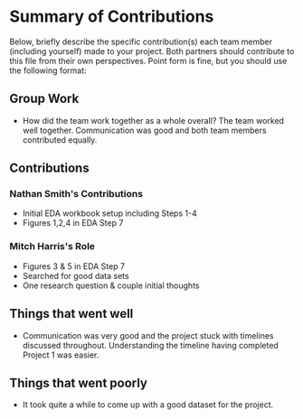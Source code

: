 # Summary of Contributions

Below, briefly describe the specific contribution(s) each team member (including yourself) made to your project. 
Both partners should contribute to this file from their own perspectives.
Point form is fine, but you should use the following format:

## Group Work

- How did the team work together as a whole overall? The team worked well together. Communication was good and both team members contributed equally.

## Contributions

### Nathan Smith's Contributions

- Initial EDA workbook setup including Steps 1-4
- Figures 1,2,4 in EDA Step 7

### Mitch Harris's Role

- Figures 3 & 5 in EDA Step 7
- Searched for good data sets
- One research question & couple initial thoughts

## Things that went well

- Communication was very good and the project stuck with timelines discussed throughout. Understanding the timeline having completed Project 1 was easier.

## Things that went poorly

- It took quite a while to come up with a good dataset for the project.
